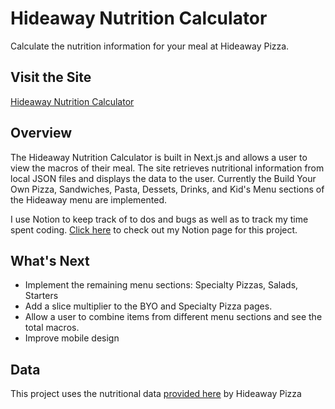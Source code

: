 # Hideaway Nutrition Calculator
Calculate the nutrition information for your meal at Hideaway Pizza.

## Visit the Site

[Hideaway Nutrition Calculator](https://hideaway-nutrition-calculator.vercel.app/)

## Overview

The Hideaway Nutrition Calculator is built in Next.js and allows a user to view the macros of their meal. The site retrieves nutritional information from local JSON files and displays the data to the user. Currently the Build Your Own Pizza, Sandwiches, Pasta, Dessets, Drinks, and Kid's Menu sections of the Hideaway menu are implemented.

I use Notion to keep track of to dos and bugs as well as to track my time spent coding. [Click here](https://dalyn-lambert.notion.site/7c81a0c1639c4b6f91a867dedb75a9cc) to check out my Notion page for this project.

## What's Next

- Implement the remaining menu sections: Specialty Pizzas, Salads, Starters
- Add a slice multiplier to the BYO and Specialty Pizza pages.
- Allow a user to combine items from different menu sections and see the total macros.
- Improve mobile design

## Data

This project uses the nutritional data [provided here](https://static1.squarespace.com/static/5cbf5a350cf57df7fb43982e/t/5f9ad90fa72176270b75b14e/1603983632082/Hideaway+Pizza+Nutrition+Information.pdf) by Hideaway Pizza
